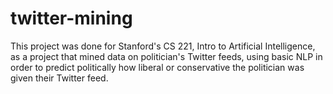 # twitter-mining
This project was done for Stanford's CS 221, Intro to Artificial Intelligence, as a project that mined data on politician's Twitter feeds, using basic NLP in order to predict politically how liberal or conservative the politician was given their Twitter feed.
